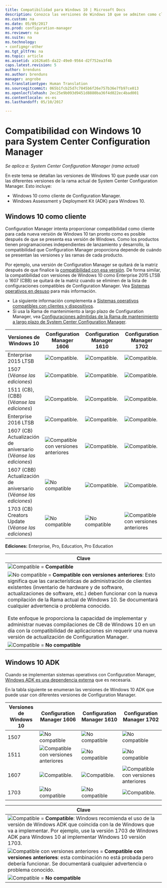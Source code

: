 ```yaml
---
title: Compatibilidad para Windows 10 | Microsoft Docs
description: Conozca las versiones de Windows 10 que se admiten como clientes o para OSD con System Center Configuration Manager.
ms.custom: na
ms.date: 05/09/2017
ms.prod: configuration-manager
ms.reviewer: na
ms.suite: na
ms.technology:
- configmgr-other
ms.tgt_pltfrm: na
ms.topic: article
ms.assetid: a1626a65-da22-49e0-9564-d2f752ea3f4b
caps.latest.revision: 5
author: brenduns
ms.author: brenduns
manager: angrobe
ms.translationtype: Human Translation
ms.sourcegitcommit: 065b1fcb25d7c7845b6f26e757b36e7fb97ce013
ms.openlocfilehash: 2ec25e9b093d9451d8880ba36f4d022ec4bad001
ms.contentlocale: es-es
ms.lasthandoff: 05/10/2017

---
```

# <a name="support-for-windows-10-for-system-center-configuration-manager"></a>Compatibilidad con Windows 10 para System Center Configuration Manager

*Se aplica a: System Center Configuration Manager (rama actual)*


 En este tema se detallan las versiones de Windows 10 que puede usar con las diferentes versiones de la rama actual de System Center Configuration Manager. Esto incluye:
 -  Windows 10 como cliente de Configuration Manager.
 -  Windows Assessment y Deployment Kit (ADK) para Windows 10.

## <a name="windows-10-as-a-client"></a>Windows 10 como cliente
Configuration Manager intenta proporcionar compatibilidad como cliente para cada nueva versión de Windows 10 tan pronto como es posible después de que se presenta esa versión de Windows. Como los productos tienen programaciones independientes de lanzamiento y desarrollo, la compatibilidad que Configuration Manager proporciona depende de cuándo se presentan las versiones y las ramas de cada producto.

Por ejemplo, una versión de Configuration Manager se quitará de la matriz después de que finalice la [compatibilidad con esa versión](/sccm/core/servers/manage/current-branch-versions-supported). De forma similar, la compatibilidad con versiones de Windows 10 como Enterprise 2015 LTSB o 1607 (CBB) se quitará de la matriz cuando se eliminen de la lista de configuraciones compatibles de Configuration Manager. Vea [Sistemas operativos en desuso](/sccm/core/plan-design/changes/removed-and-deprecated-features#deprecated-operating-systems) para más información.

-   La siguiente información complementa a [Sistemas operativos compatibles con clientes y dispositivos](/sccm/core/plan-design/configs/supported-operating-systems-for-clients-and-devices).
-   Si usa la Rama de mantenimiento a largo plazo de Configuration Manager, vea [Configuraciones admitidas de la Rama de mantenimiento a largo plazo de System Center Configuration Manager](/sccm/core/understand/supported-configurations-for-ltsb).

|Versiones de Windows 10                    |Configuration Manager 1606          |Configuration Manager 1610          |    Configuration Manager 1702 |
|---------------------|-----|-----|-----|
|Enterprise 2015 LTSB                   |![Compatible.](media/green_check.png) |![Compatible.](media/green_check.png) |![Compatible.](media/green_check.png) |
|1507 <br />(*Véanse las ediciones*)            |![Compatible.](media/green_check.png) |![Compatible.](media/green_check.png) |![Compatible.](media/green_check.png) |
|1511 (CB), (CBB)<br />(*Véanse las ediciones*) |![Compatible.](media/green_check.png) |![Compatible.](media/green_check.png) |![Compatible.](media/green_check.png) |
|Enterprise 2016 LTSB                   |![Compatible.](media/green_check.png) |![Compatible.](media/green_check.png) |![Compatible.](media/green_check.png) |
|1607 (CB)    <br />Actualización de aniversario<br />(*Véanse las ediciones*)      |![Compatible con versiones anteriores](media/blue_compat.png) |![Compatible.](media/green_check.png) |![Compatible.](media/green_check.png) |
|1607 (CBB)    <br />Actualización de aniversario<br />(*Véanse las ediciones*)      |![No compatible](media/Red_X.png)   |![Compatible.](media/green_check.png) |![Compatible.](media/green_check.png) |
|1703 (CB)    <br />Creators Update<br />(*Véanse las ediciones*)      |![No compatible](media/Red_X.png)   |![No compatible](media/Red_X.png) |![Compatible con versiones anteriores](media/blue_compat.png) |


**Ediciones:** Enterprise, Pro, Education, Pro Education   

|Clave|
|--|
|![Compatible](media/green_check.png) = **Compatible**  |
|![No compatible](media/blue_compat.png)  = **Compatible con versiones anteriores**: Esto significa que las características de administración de clientes existentes (inventario de hardware y de software, actualizaciones de software, etc.) deben funcionar con la nueva compilación de la Rama actual de Windows 10. Se documentará cualquier advertencia o problema conocido. <br><br>Este enfoque le proporciona la capacidad de implementar y administrar nuevas compilaciones de CB de Windows 10 en un día con la compatibilidad de aplicaciones sin requerir una nueva versión de actualización de Configuration Manager. |
|![Compatible](media/Red_X.png) = **No compatible**|


## <a name="windows-10-adk"></a>Windows 10 ADK
Cuando se implementan sistemas operativos con Configuration Manager, [Windows ADK es una dependencia externa](/sccm/osd/plan-design/infrastructure-requirements-for-operating-system-deployment) que es necesaria.

En la tabla siguiente se enumeran las versiones de Windows 10 ADK que puede usar con diferentes versiones de Configuration Manager.

|Versiones de Windows 10 |Configuration Manager 1606 |Configuration Manager 1610  |Configuration Manager 1702 |
|--------------------|-----|-----|-----|
|1507  |![No compatible](media/Red_X.png)         |![No compatible](media/Red_X.png)  |![No compatible](media/Red_X.png)|
|1511  |![Compatible con versiones anteriores](media/blue_compat.png)|![No compatible](media/Red_X.png)  |![No compatible](media/Red_X.png)|
|1607  |![Compatible.](media/green_check.png)       |![Compatible.](media/green_check.png)|![Compatible con versiones anteriores](media/blue_compat.png) |
|1703  |![No compatible](media/Red_X.png)         |![No compatible](media/Red_X.png)  |![Compatible.](media/green_check.png) |  

|Clave|
|--|
|![Compatible](media/green_check.png) = **Compatible**: Windows recomienda el uso de la versión de Windows ADK que coincida con la de Windows que va a implementar. Por ejemplo, use la versión 1703 de Windows ADK para Windows 10 al implementar Windows 10 versión 1703.  |
|![Compatible con versiones anteriores](media/blue_compat.png)  = **Compatible con versiones anteriores**: esta combinación no está probada pero debería funcionar. Se documentará cualquier advertencia o problema conocido. |
|![Compatible](media/Red_X.png) = **No compatible**|

